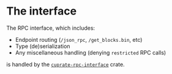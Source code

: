 # The interface
The RPC interface, which includes:

- Endpoint routing (`/json_rpc`, `/get_blocks.bin`, etc)
- Type (de)serialization
- Any miscellaneous handling (denying `restricted` RPC calls)

is handled by the [`cuprate-rpc-interface`](https://doc.cuprate.org/cuprate_rpc_interface) crate.